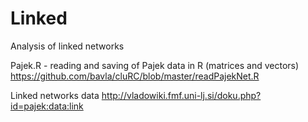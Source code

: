 # Linked
Analysis of linked networks

Pajek.R - reading and saving of Pajek data in R (matrices and vectors)
https://github.com/bavla/cluRC/blob/master/readPajekNet.R

Linked networks data
http://vladowiki.fmf.uni-lj.si/doku.php?id=pajek:data:link
